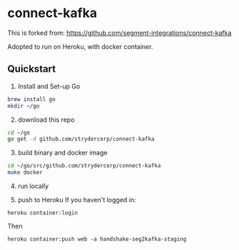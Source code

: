 # connect-kafka

This is forked from: https://github.com/segment-integrations/connect-kafka

Adopted to run on Heroku, with docker container.

## Quickstart

1. Install and Set-up Go
```bash
brew install go
mkdir ~/go
```

2. download this repo
```bash
cd ~/go
go get -d github.com/strydercorp/connect-kafka 
```

3. build binary and docker image
```bash
cd ~/go/src/github.com/strydercorp/connect-kafka
make docker
```

4. run locally

5. push to Heroku
If you haven't logged in:
```
heroku container:login
```
Then
```
heroku container:push web -a handshake-seg2kafka-staging
```
